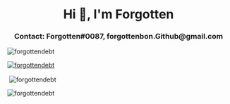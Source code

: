 <h1 align="center">Hi 👋, I'm Forgotten</h1>
<h3 align="center">Contact: Forgotten#0087, forgottenbon.Github@gmail.com</h3>

<p align="left"> <img src="https://komarev.com/ghpvc/?username=forgottendebt&label=Profile%20views&color=0e75b6&style=flat" alt="forgottendebt" /> </p>

<p align="left"> <a href="https://github.com/ryo-ma/github-profile-trophy"><img src="https://github-profile-trophy.vercel.app/?username=forgottendebt" alt="forgottendebt" /></a> </p>

<p>&nbsp;<img align="center" src="https://github-readme-stats.vercel.app/api?username=forgottendebt&show_icons=true&locale=en" alt="forgottendebt" /></p>

<p><img align="center" src="https://github-readme-streak-stats.herokuapp.com/?user=forgottendebt&" alt="forgottendebt" /></p>
